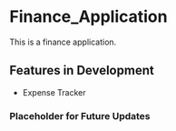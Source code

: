 # Finance_Application
This is a finance application.

## Features in Development
- Expense Tracker

### Placeholder for Future Updates